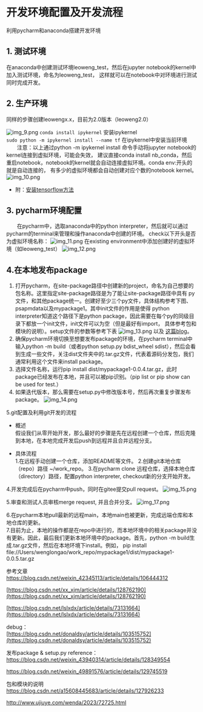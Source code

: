 # 开发环境配置及开发流程

利用pycharm和anaconda搭建开发环境

## 1. 测试环境
在anaconda中创建测试环境leoweng_test，然后在jupyter notebook的kernel中加入测试环境，命名为leoweng_test，
这样就可以在notebook中对环境进行测试同时完成开发。
## 2. 生产环境
同样的步骤创建leowengx.x，目前为2.0版本（leoweng2.0）

[//]: # (* 为了避免环境被污染，最新的环境被clone一份，命名为leoweng_base)
[//]: # (* 以下为环境中python interpreter的路径示例：)
![img_9.png](../../images/img_9.png)
`conda install ipykernel` 安装ipykernel <br>
`sudo python -m ipykernel install --name tf` 在ipykernel中安装当前环境 <br>
&emsp;&emsp;注意：以上通过python -m ipykernel install 命令手动将jupyter notebook的kernel连接到虚拟环境，可能会失效，
建议直接conda install nb_conda，然后重启notebook，notebook的kernel就会自动连接虚拟环境。conda env:开头的就是自动连接的，
有多少的虚拟环境都会自动创建对应个数的notebook kernel。
![img_10.png](../../images/img_10.png)

* 附：[安装tensorflow方法](https://blog.csdn.net/weixin_54952686/article/details/125889044)

## 3. pycharm环境配置
&emsp;&emsp;在pycharm中，选取anaconda中的python interpreter，然后就可以通过pycharm的terminal来管理和操作anaconda中创建的环境。
check以下开头是否为虚拟环境名称：
![img_11.png](../../images/img_11.png)
在existing environment中添加创建好的虚拟环境（如leoweng_test）
![img_12.png](../../images/img_12.png)
## 4.在本地发布package
1. 打开pycharm，在site-package路径中创建新的project，命名为自己想要的包名称。这里指定site-package路径是为了能让site-package路径中具有
py文件，和其他package统一。创建好至少三个py文件，具体结构参考下图、psapmdata以及mypackage1。其中init文件的作用是使得
python interpreter知道这个路径下是python package，因此需要在每个py的同级目录下都放一个init文件，init文件可以为空（但是最好有import，
具体参考包和模块的说明）。setup文件的参数等参考下表
![img_13.png](../../images/img_13.png)
以及
<a href="https://blog.csdn.net/qq_39085138/article/details/124060979" target="_blank" rel="noopener">这篇blog</a>。<br>
2. 确保pycharm环境切换至想要发布package的环境，在pycharm terminal中输入python -m build（或者python setup.py bdist_wheel sdist），然后会看到生成一些文件，关注dist文件夹中的.tar.gz文件，代表着源码分发包，我们通常利用这个文件来install package。
3. 选择文件名称，运行pip install dist/mypackage1-0.0.4.tar.gz，此时package已经发布在本地，并且可以被pip识别。（pip list or pip show can be used for test.）
4. 如果迭代版本，那么需要在setup.py中修改版本号，然后再次重复步骤发布package。
![img_14.png](../../images/img_14.png)

5.git配置及利用git开发的流程
* 概述<br>假设我们从零开始开发，那么最好的步骤是先在远程创建一个仓库，然后克隆到本地，在本地完成开发后push到远程并且合并远程分支。


* 具体流程<br>
1.在远程手动创建一个仓库，添加README等文件。
2.创建git本地仓库（repo）路径 ~/work_repo。
3.在pycharm clone 远程仓库，选择本地仓库（directory）路径，配置python interpreter, checkout新的分支开始开发。 

4.开发完成后在pycharm中push，同时在gitee提交pull request。
![img_15.png](../../images/img_15.png)

5.审查和测试人员审核merge request, 并且合并分支。
![img_17.png](../../images/img_17.png)

6.在pycharm本地pull最新的远程main，本地main也被更新，完成远端仓库和本地仓库的更新。<br>
7.目前为止，本地的操作都是在repo中进行的，而本地环境中的相关package并没有更新。因此，最后我们更新本地环境中的package。首先，python -m build生成.tar.gz文件，然后在本地环境下install。例如，
pip install file://Users/wenglongao/work_repo/mypackage1/dist/mypackage1-0.0.5.tar.gz


参考文章<br>
<a href="https://blog.csdn.net/weixin_42345113/article/details/106444312">
https://blog.csdn.net/weixin_42345113/article/details/106444312</a>

[https://blog.csdn.net/xx_xjm/article/details/128762190](https://blog.csdn.net/xx_xjm/article/details/128762190)

[https://blog.csdn.net/lslxdx/article/details/73131664](https://blog.csdn.net/lslxdx/article/details/73131664)

debug：<br>
[https://blog.csdn.net/donaldsy/article/details/103515752](https://blog.csdn.net/donaldsy/article/details/103515752)

发布package & setup.py reference：
https://blog.csdn.net/weixin_43940314/article/details/128349554

https://blog.csdn.net/weixin_49891576/article/details/129745519

包和模块的说明
https://blog.csdn.net/a15608445683/article/details/127926233

http://www.ujiuye.com/wenda/2023/72725.html